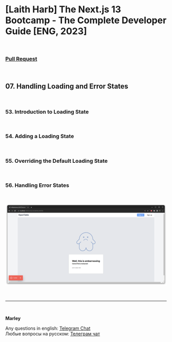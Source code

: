 # [Laith Harb] The Next.js 13 Bootcamp - The Complete Developer Guide [ENG, 2023]

<br/>

### [Pull Request](https://github.com/webmakaka/The-Next.js-13-Bootcamp-The-Complete-Developer-Guide/pull/5)

<br/>

## 07. Handling Loading and Error States

<br/>

### 53. Introduction to Loading State

<br/>

### 54. Adding a Loading State

<br/>

### 55. Overriding the Default Loading State

<br/>

### 56. Handling Error States

<br/>

![Application](/img/pic-ch07-img01.png?raw=true)

<br/>

---

<br/>

**Marley**

Any questions in english: <a href="https://jsdev.org/chat/">Telegram Chat</a>  
Любые вопросы на русском: <a href="https://jsdev.ru/chat/">Телеграм чат</a>
